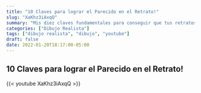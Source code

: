```yaml
---
title: "10 Claves para lograr el Parecido en el Retrato!"
slug: "XaKhz3iAxqQ"
summary: "Mis diez claves fundamentales para conseguir que tus retratos se parezcan al modelo, ya sea si trabajas con óleo, acrílico, acuarela, carboncillo o lápiz, estas 10 claves serán de mucha ayuda en tu trabajo hacia la perfección técnica."
categories: ["Dibujo Realista"]
tags: ["dibujo realista", "dibujo", "youtube"]
draft: false
date: 2022-01-20T18:17:00-05:00
---
```


## 10 Claves para lograr el Parecido en el Retrato!

{{< youtube XaKhz3iAxqQ >}}